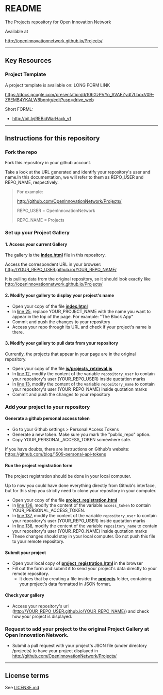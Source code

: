 # README
The Projects repository for Open Innovation Network

Available at

http://openinnovationnetwork.github.io/Projects/

---

## Key Resources

### Project Template

A project template is available on: LONG FORM LINK

https://docs.google.com/presentation/d/10hGzPVYo_SVAEZydf7LboxV09-Z6EMB4YKALW8bqptg/edit?usp=drive_web

Short FORML:

* http://bit.ly/REBidWarHack_v1

---

## Instructions for this repository

### Fork the repo

Fork this repository in your github account.

Take a look at the URL generated and identify your repository's user and name.In this documentation, we will refer to them as REPO_USER and REPO_NAME, respectively.

>
> For example:
>
> http://github.com/OpenInnovationNetwork/Projects/
>
> REPO_USER = OpenInnovationNetwork
>
> REPO_NAME = Projects
>

### Set up your Project Gallery

#### 1. Access your current Gallery

The gallery is the [**index.html**](https://github.com/OpenInnovationNetwork/Projects/blob/gh-pages/index.html) file in this repository.

Access the correspondent URL in your browser:
http://YOUR_REPO_USER.github.io/YOUR_REPO_NAME/

It is pulling data from the original repository, so it should look exactly like http://openinnovationnetwork.github.io/Projects/


#### 2. Modify your gallery to display your project's name

* Open your copy of the file [**index.html**](https://github.com/OpenInnovationNetwork/Projects/blob/gh-pages/index.html)
* In [line 25](https://github.com/OpenInnovationNetwork/Projects/blob/gh-pages/index.html#L25), replace YOUR_PROJECT_NAME with the name you want to appear in the top of the page. For example: "The Block App"
* Commit and push the changes to your repository
* Access your repo through its URL and check if your project's name is there.


#### 3. Modify your gallery to pull data from your repository

Currently, the projects that appear in your page are in the original repository.

* Open your copy of the file [**js/projects_retrieval.js**](https://github.com/OpenInnovationNetwork/Projects/blob/gh-pages/js/projects_retrieval.js)
* In [line 12](https://github.com/OpenInnovationNetwork/Projects/blob/gh-pages/js/projects_retrieval.js#L12), modify the content of the variable ```repository_user``` to contain your repository's user (YOUR_REPO_USER) inside quotation marks
* In [line 13](https://github.com/OpenInnovationNetwork/Projects/blob/gh-pages/js/projects_retrieval.js#L13), modify the content of the variable ```repository_name``` to contain your repository's user (YOUR_REPO_NAME) inside quotation marks
* Commit and push the changes to your repository



### Add your project to your repository

#### Generate a github personal access token

* Go to your Github settings > Personal Access Tokens
* Generate a new token. Make sure you mark the "public_repo" option.
* Copy YOUR_PERSONAL_ACCESS_TOKEN somewhere safe.

If you have doubts, there are instructions on Github's website: https://github.com/blog/1509-personal-api-tokens

#### Run the project registration form

The project registration should be done in your local computer.

Up to now you could have done everything directly from Github's interface, but for this step you strictly need to clone your repository in your computer.

* Open your copy of the file [**project_registration.html**](https://github.com/OpenInnovationNetwork/Projects/blob/gh-pages/project_registration.html)
* In [line 136](https://github.com/OpenInnovationNetwork/Projects/blob/gh-pages/project_registration.html#L136), modify the content of the variable ```access_token``` to contain 
 YOUR_PERSONAL_ACCESS_TOKEN.
* In [line 137](https://github.com/OpenInnovationNetwork/Projects/blob/gh-pages/project_registration.html#L137), modify the content of the variable ```repository_user``` to contain your repository's user (YOUR_REPO_USER) inside quotation marks
* In [line 138](https://github.com/OpenInnovationNetwork/Projects/blob/gh-pages/project_registration.html#L138), modify the content of the variable ```repository_name``` to contain your repository's user (YOUR_REPO_NAME) inside quotation marks
* These changes should stay in your local computer. Do not push this file to your remote repository.


#### Submit your project

* Open your local copy of [**project_registration.html**](https://github.com/OpenInnovationNetwork/Projects/blob/gh-pages/project_registration.html) in the browser
* Fill out the form and submit it to send your project's data directly to your remote repository.
  - It does that by creating a file inside the [**projects**](https://github.com/OpenInnovationNetwork/Projects/tree/gh-pages/projects) folder, containing your project's data formatted in JSON format.


#### Check your gallery

* Access your repository's url (http://YOUR_REPO_USER.github.io/YOUR_REPO_NAME/) and check how your project is displayed.


### Request to add your project to the original Project Gallery at Open Innovation Network.

* Submit a pull request with your project's JSON file (under directory /projects) to have your project displayed in http://github.com/OpenInnovationNetwork/Projects/





---





## License terms

See [LICENSE.md](https://github.com/OpenInnovationNetwork/Projects/blob/gh-pages/LICENSE.md)
